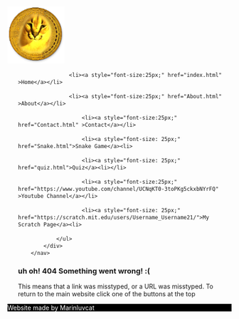 <!DOCTYPEHTML>
<html>
<head>
   <meta name="viewport" content="with-device-width, initial-scale=1.0">
    <title>CatDev - 404 Error</title>
    <meta content="CatDev's Website" property="og:title" />
    <meta content="Hello, this is my Website!" property="og:description" />
    <meta content="cat3457.github.io/index.html" property="og:url" />
    <meta content="images/logo.png" property="og:image" />
    <meta content="#4272f5" data-react-helmet="true" name="theme-color" />
    <meta name="viewport" content="width=device-width, initial-scale=1.0">
    <link rel="stylesheet" href="style.css">
    <link rel="preconnect" href="https://fonts.googleapis.com">
<link rel="preconnect" href="https://fonts.gstatic.com" crossorigin>
<link href="https://fonts.googleapis.com/css2?family=Raleway:wght@300&display=swap" rel="stylesheet">
</head>
<body>
<section class="header">
        <nav>
            <a href="index.html"><img src="images/logo.png"></a>
            <div class="nav-links">
                <ul>
                   
                    <li><a style="font-size:25px;" href="index.html" >Home</a></li>
                    
                    <li><a style="font-size:25px;" href="About.html" >About</a></li>
                        
                        <li><a style="font-size:25px;" href="Contact.html" >Contact</a></li>

                        <li><a style="font-size: 25px;" href="Snake.html">Snake Game</a><li>

                        <li><a style="font-size: 25px;" href="quiz.html">Quiz</a><li></li>

                        <li><a style="font-size:25px;" href="https://www.youtube.com/channel/UCNqKT0-3toPKg5ckxbNYrFQ" >Youtube Channel</a></li>

                        <li><a style="font-size: 25px;" href="https://scratch.mit.edu/users/Username_Username21/">My Scratch Page</a><li>
                     
                </ul>
            </div>
        </nav>
<div class="text-box">
    <h1>uh oh! 404 Something went wrong! :(</h1>
    <p>This means that a link was misstyped, or a URL was misstyped. To return to the main website click one of the buttons at the top</p>





</div>
</section>
<p style="background-color: #000000; color: #fff;">Website made by Marinluvcat</p>
</body>
</html>